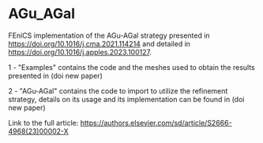 # AGu_AGal
FEniCS implementation of the AGu-AGal strategy presented in https://doi.org/10.1016/j.cma.2021.114214 and detailed in https://doi.org/10.1016/j.apples.2023.100127.

1 - "Examples" contains the code and the meshes used to obtain the results presented in (doi new paper)

2 - "AGu-AGal" contains the code to import to utilize the refinement strategy, details on its usage and its implementation can be found in (doi new paper)

Link to the full article: https://authors.elsevier.com/sd/article/S2666-4968(23)00002-X
